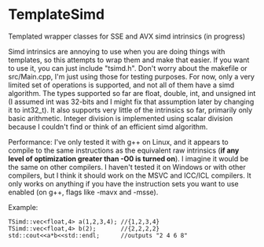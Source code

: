 # TemplateSimd
Templated wrapper classes for SSE and AVX simd intrinsics (in progress)

Simd intrinsics are annoying to use when you are doing things with templates, so this attempts to wrap them and make that easier. If you want to use it, you can just include "tsimd.h". Don't worry about the makefile or src/Main.cpp, I'm just using those for testing purposes. For now, only a very limited set of operations is supported, and not all of them have a simd algorithm. The types supported so far are float, double, int, and unsigned int (I assumed int was 32-bits and I might fix that assumption later by changing it to int32_t). It also supports very little of the intrinsics so far, primarily only basic arithmetic. Integer division is implemented using scalar division because I couldn't find or think of an efficient simd algorithm.

Performance:
I've only tested it with g++ on Linux, and it appears to compile to the same instructions as the equivalent raw intrinsics (**if any level of optimization greater than -O0 is turned on**). I imagine it would be the same on other compilers. I haven't tested it on Windows or with other compilers, but I think it should work on the MSVC and ICC/ICL compilers. It only works on anything if you have the instruction sets you want to use enabled (on g++, flags like -mavx and -msse).

Example:
```
TSimd::vec<float,4> a(1,2,3,4); //{1,2,3,4}
TSimd::vec<float,4> b(2);       //{2,2,2,2}
std::cout<<a*b<<std::endl;      //outputs "2 4 6 8"
```
